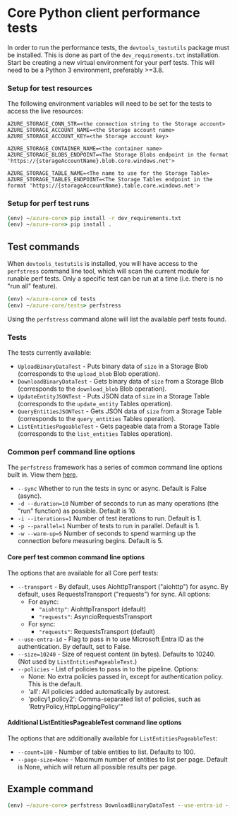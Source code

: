# Core Python client performance tests

In order to run the performance tests, the `devtools_testutils` package must be installed. This is done as part of the `dev_requirements.txt` installation. Start be creating a new virtual environment for your perf tests. This will need to be a Python 3 environment, preferably >=3.8.

### Setup for test resources
The following environment variables will need to be set for the tests to access the live resources:

```
AZURE_STORAGE_CONN_STR=<the connection string to the Storage account>
AZURE_STORAGE_ACCOUNT_NAME=<the Storage account name>
AZURE_STORAGE_ACCOUNT_KEY=<the Storage account key>

AZURE_STORAGE_CONTAINER_NAME=<the container name>
AZURE_STORAGE_BLOBS_ENDPOINT=<The Storage Blobs endpoint in the format 'https://{storageAccountName}.blob.core.windows.net'>

AZURE_STORAGE_TABLE_NAME=<The name to use for the Storage Table>
AZURE_STORAGE_TABLES_ENDPOINT=<The Storage Tables endpoint in the format 'https://{storageAccountName}.table.core.windows.net'>
```

### Setup for perf test runs

```cmd
(env) ~/azure-core> pip install -r dev_requirements.txt
(env) ~/azure-core> pip install .
```

## Test commands

When `devtools_testutils` is installed, you will have access to the `perfstress` command line tool, which will scan the current module for runable perf tests. Only a specific test can be run at a time (i.e. there is no "run all" feature).

```cmd
(env) ~/azure-core> cd tests
(env) ~/azure-core/tests> perfstress
```

Using the `perfstress` command alone will list the available perf tests found.

### Tests

The tests currently available:

- `UploadBinaryDataTest` - Puts binary data of `size` in a Storage Blob (corresponds to the `upload_blob` Blob operation).
- `DownloadBinaryDataTest` - Gets binary data of `size` from a Storage Blob (corresponds to the `download_blob` Blob operation).
- `UpdateEntityJSONTest` - Puts JSON data of `size` in a Storage Table (corresponds to the `update_entity` Tables operation).
- `QueryEntitiesJSONTest` - Gets JSON data of `size` from a Storage Table (corresponds to the `query_entities` Tables operation).
- `ListEntitiesPageableTest` - Gets pageable data from a Storage Table (corresponds to the `list_entities` Tables operation).

### Common perf command line options

The `perfstress` framework has a series of common command line options built in. View them [here](https://github.com/Azure/azure-sdk-for-python/blob/main/doc/dev/perfstress_tests.md#default-command-options).

- `--sync` Whether to run the tests in sync or async. Default is False (async).
- `-d --duration=10` Number of seconds to run as many operations (the "run" function) as possible. Default is 10.
- `-i --iterations=1` Number of test iterations to run. Default is 1.
- `-p --parallel=1` Number of tests to run in parallel. Default is 1.
- `-w --warm-up=5` Number of seconds to spend warming up the connection before measuring begins. Default is 5.

#### Core perf test common command line options

The options that are available for all Core perf tests:

- `--transport` - By default, uses AiohttpTransport ("aiohttp") for async. By default, uses RequestsTransport ("requests") for sync. All options:
  - For async:
    - `"aiohttp"`: AiohttpTransport (default)
    - `"requests"`: AsyncioRequestsTransport
  - For sync:
    - `"requests"`: RequestsTransport (default)
- `--use-entra-id` - Flag to pass in to use Microsoft Entra ID as the authentication. By default, set to False.
- `--size=10240` - Size of request content (in bytes). Defaults to 10240. (Not used by `ListEntitiesPageableTest`.)
- `--policies` - List of policies to pass in to the pipeline. Options:
  - None: No extra policies passed in, except for authentication policy. This is the default.
  - 'all': All policies added automatically by autorest.
  - 'policy1,policy2': Comma-separated list of policies, such as 'RetryPolicy,HttpLoggingPolicy'"

#### Additional ListEntitiesPageableTest command line options

The options that are additionally available for `ListEntitiesPageableTest`:

- `--count=100` - Number of table entities to list. Defaults to 100.
- `--page-size=None` - Maximum number of entities to list per page. Default is None, which will return all possible results per page.

## Example command

```cmd
(env) ~/azure-core> perfstress DownloadBinaryDataTest --use-entra-id --transport requests --size=20480 --parallel=2
```
